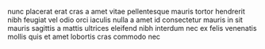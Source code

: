 nunc placerat erat cras a amet vitae pellentesque mauris tortor hendrerit nibh
feugiat vel odio orci iaculis nulla a amet id consectetur mauris in sit mauris
sagittis a mattis ultrices eleifend nibh interdum nec ex felis venenatis mollis
quis et amet lobortis cras commodo nec